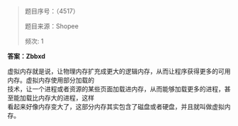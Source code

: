 > 题目序号：（4517） 
>
> 题目来源：Shopee
>
> 频次: 1 

**答案：Zbbxd**

虚拟内存就是说，让物理内存扩充成更⼤的逻辑内存，从⽽让程序获得更多的可⽤内存。虚拟内存使⽤部分加载的  
技术，让⼀个进程或者资源的某些⻚⾯加载进内存，从⽽能够加载更多的进程，甚⾄能加载⽐内存⼤的进程，这样  
看起来好像内存变⼤了，这部分内存其实包含了磁盘或者硬盘，并且就叫做虚拟内存。